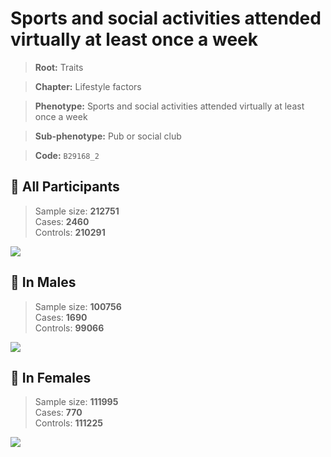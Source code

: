 # Sports and social activities attended virtually at least once a week
> **Root:** Traits  

> **Chapter:** Lifestyle factors  

> **Phenotype:** Sports and social activities attended virtually at least once a week  

> **Sub-phenotype:** Pub or social club  

> **Code:** `B29168_2`

## 🧪 All Participants  
> Sample size: **212751**  
> Cases: **2460**  
> Controls: **210291**
<img src="/Traits/Figures/ALL/B29168_2.png"/>
<CsvTable src="/public/Traits/Data/ALL/LG_B29168_2.csv" label="🔍 View full results" />

## 👨 In Males  
> Sample size: **100756**  
> Cases: **1690**  
> Controls: **99066**
<img src="/Traits/Figures/Male/B29168_2.png"/>
<CsvTable src="/public/Traits/Data/Male/LG_B29168_2.csv" label="🔍 View full results" />

## 👩 In Females  
> Sample size: **111995**  
> Cases: **770**  
> Controls: **111225**
<img src="/Traits/Figures/Female/B29168_2.png"/>
<CsvTable src="/public/Traits/Data/Female/LG_B29168_2.csv" label="🔍 View full results" />
